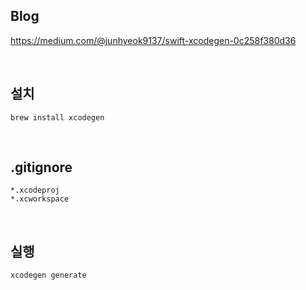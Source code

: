 ## Blog

https://medium.com/@junhyeok9137/swift-xcodegen-0c258f380d36

<br>

## 설치

```
brew install xcodegen
```

<br>

## .gitignore

```
*.xcodeproj
*.xcworkspace
```

<br>

## 실행

``` 
xcodegen generate
```
